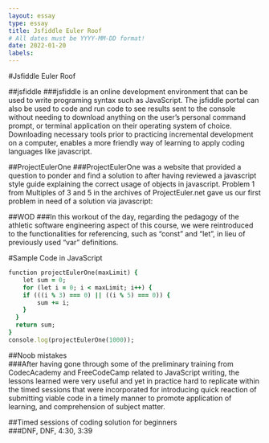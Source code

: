 ```yaml
---
layout: essay
type: essay
title: Jsfiddle Euler Roof
# All dates must be YYYY-MM-DD format!
date: 2022-01-20
labels:
---
```



#Jsfiddle Euler Roof

##jsfiddle
	###jsfiddle is an online development environment that can be used to write programing 
	syntax such as JavaScript. The jsfiddle portal can also be used to code and run code to 
	see results sent to the console without needing to download anything on the user’s 
	personal command prompt, or terminal application on their operating system of choice. 
	Downloading necessary tools prior to practicing incremental development on a computer, 
	enables a more friendly way of learning to apply coding languages like javascript. 

##ProjectEulerOne
	###ProjectEulerOne was a website that provided a question to ponder and find a solution 
	to after having reviewed a javascript style guide explaining the correct usage of 
	objects in javascript. Problem 1 from Multiples of 3 and 5 in the archives of 
	ProjectEuler.net gave us our first problem in need of a solution  via javascript: 
	

##WOD
	###In this workout of the day, regarding the pedagogy of the athletic software engineering 
	aspect of this course, we were reintroduced to the functionalities for referencing, such 
	as “const” and “let”, in lieu of previously used “var” definitions.     

#Sample Code in JavaScript
```ruby
function projectEulerOne(maxLimit) {
	let sum = 0;
	for (let i = 0; i < maxLimit; i++) {
  	if (((i % 3) === 0) || ((i % 5) === 0)) {
    	sum += i;
    }
  }
  return sum;
}
console.log(projectEulerOne(1000));
```

##Noob mistakes	     
	###After having gone through some of the preliminary training from CodecAcademy and
	FreeCodeCamp related to JavaScript writing, the lessons learned were very useful and 
	yet in practice hard to replicate within the timed sessions that were incorporated for 
	introducing quick reaction of submitting viable code in a timely manner to promote 
	application of learning, and comprehension of subject matter. 

##Timed sessions of coding solution for beginners	     
	###DNF, DNF, 4:30, 3:39


 
